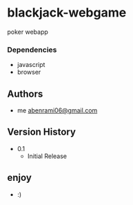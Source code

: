# blackjack-webgame

poker webapp

### Dependencies

* javascript 
* browser

## Authors

* me
 abenrami06@gmail.com

## Version History

* 0.1
    * Initial Release

## enjoy
 
 * :)

